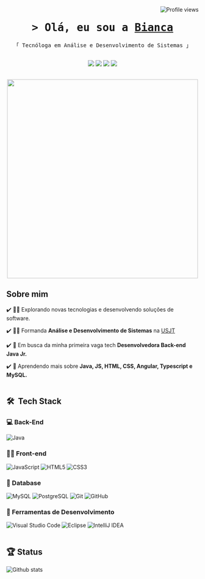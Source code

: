 <img align="right" src="https://komarev.com/ghpvc/?username=bia-cunha&color=006bed" alt="Profile views"/>
</a>

<h1 align="center">
        <samp>&gt; Olá, eu sou a 
                <b><a target="_blank" href="https://alsiam.com">Bianca</a></b>
        </samp>
</h1>

<p align="center"> 
  <samp>
        「 Tecnóloga em Análise e Desenvolvimento de Sistemas 」
    <br>
    <br>
  </samp>
</p>
 
<p align="center">

<a href="https://www.linkedin.com/in/bianca-cunha-silva/" alt="LinkedIn">
<img src="https://img.shields.io/badge/linkedin-%230077B5.svg?style=for-the-badge&logo=linkedin&logoColor=white"/></a> 
  
<a href="https://github.com/bia-cunha" alt="GitHub">
<img src="https://img.shields.io/badge/github-%23121011.svg?style=for-the-badge&logo=github&logoColor=white)"/></a> 

<a href="https://www.instagram.com/biacunha_/" alt="Instagram">
<img src="https://img.shields.io/badge/Instagram-%23E4405F.svg?style=for-the-badge&logo=Instagram&logoColor=white"/></a>
  
<a href="https://twitter.com/biaahcunha" alt="Twitter">
<img src="https://img.shields.io/badge/Twitter-%231DA1F2.svg?style=for-the-badge&logo=Twitter&logoColor=white"/></a> 
</p>
<br />


<div align= "center">
 <img height="520em" src="https://github.com/user-attachments/assets/f96bc931-5d93-4a2b-89f4-f7e938d9c20f" min-width="400px" max-width="400px" width="500px" align="center">
</div>





## Sobre mim
  
:heavy_check_mark: 👩‍💻 Explorando novas tecnologias e desenvolvendo soluções de software.

:heavy_check_mark: :man_student: Formanda **Análise e Desenvolvimento de Sistemas** na <a href="https://www.usjt.br/">USJT</a>

:heavy_check_mark: 💼 Em busca da minha primeira vaga tech **Desenvolvedora Back-end Java Jr.** 

:heavy_check_mark: :memo: Aprendendo mais sobre **Java, JS, HTML, CSS, Angular, Typescript e MySQL.**
  <br></br>

## 🛠 &nbsp;Tech Stack

### :computer: Back-End

![Java](https://img.shields.io/badge/java-%23ED8B00.svg?style=for-the-badge&logo=openjdk&logoColor=white)


### :woman_artist: Front-end

![JavaScript](https://img.shields.io/badge/javascript-%23323330.svg?style=for-the-badge&logo=javascript&logoColor=%23F7DF1E)
![HTML5](https://img.shields.io/badge/html5-%23E34F26.svg?style=for-the-badge&logo=html5&logoColor=white)
![CSS3](https://img.shields.io/badge/css3-%231572B6.svg?style=for-the-badge&logo=css3&logoColor=white)


### :game_die: Database
![MySQL](https://img.shields.io/badge/mysql-%2300f.svg?style=for-the-badge&logo=mysql&logoColor=white)
![PostgreSQL](https://img.shields.io/badge/PostgreSQL-336791?style=for-the-badge&logo=postgresql&logoColor=white)
![Git](https://img.shields.io/badge/git-%23F05033.svg?style=for-the-badge&logo=git&logoColor=white)
![GitHub](https://img.shields.io/badge/github-%23121011.svg?style=for-the-badge&logo=github&logoColor=white)

### :wrench: Ferramentas de Desenvolvimento

![Visual Studio Code](https://img.shields.io/badge/Visual%20Studio%20Code-0078d7.svg?style=for-the-badge&logo=visual-studio-code&logoColor=white)
![Eclipse](https://img.shields.io/badge/Eclipse-FE7A16.svg?style=for-the-badge&logo=Eclipse&logoColor=white)
![IntelliJ IDEA](https://img.shields.io/badge/IntelliJIDEA-000000.svg?style=for-the-badge&logo=intellij-idea&logoColor=white)
<br></br>

## :trophy: Status

<img src="https://github-readme-stats.vercel.app/api/top-langs/?username=bia-cunha&theme=dark&hide_border=false&include_all_commits=true&count_private=true&layout=compact" alt="Github stats"/>






